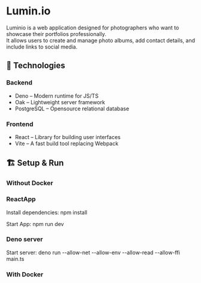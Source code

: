 # Lumin.io
Luminio is a web application designed for photographers who want to showcase their portfolios professionally.  
It allows users to create and manage photo albums, add contact details, and include links to social media.

## 🚀 Technologies

### **Backend**
- Deno – Modern runtime for JS/TS
- Oak – Lightweight server framework
- PostgreSQL – Opensource relational database

### **Frontend**
- React – Library for building user interfaces
- Vite – A fast build tool replacing Webpack

## 🏗️ **Setup & Run**
### Without Docker
### ReactApp
Install dependencies:
npm install

Start App:
npm run dev

### Deno server

Start server:
deno run --allow-net --allow-env --allow-read --allow-ffi main.ts

### With Docker